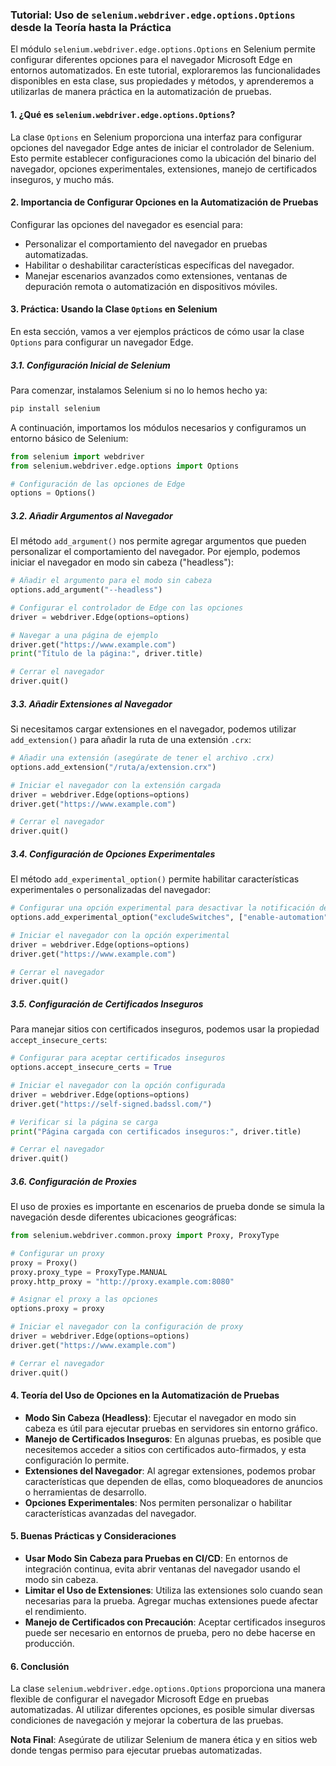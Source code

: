 ### Tutorial: Uso de `selenium.webdriver.edge.options.Options` desde la Teoría hasta la Práctica

El módulo `selenium.webdriver.edge.options.Options` en Selenium permite configurar diferentes opciones para el navegador Microsoft Edge en entornos automatizados. En este tutorial, exploraremos las funcionalidades disponibles en esta clase, sus propiedades y métodos, y aprenderemos a utilizarlas de manera práctica en la automatización de pruebas.

#### 1. ¿Qué es `selenium.webdriver.edge.options.Options`?

La clase `Options` en Selenium proporciona una interfaz para configurar opciones del navegador Edge antes de iniciar el controlador de Selenium. Esto permite establecer configuraciones como la ubicación del binario del navegador, opciones experimentales, extensiones, manejo de certificados inseguros, y mucho más.

#### 2. Importancia de Configurar Opciones en la Automatización de Pruebas

Configurar las opciones del navegador es esencial para:
- Personalizar el comportamiento del navegador en pruebas automatizadas.
- Habilitar o deshabilitar características específicas del navegador.
- Manejar escenarios avanzados como extensiones, ventanas de depuración remota o automatización en dispositivos móviles.

#### 3. Práctica: Usando la Clase `Options` en Selenium

En esta sección, vamos a ver ejemplos prácticos de cómo usar la clase `Options` para configurar un navegador Edge.

##### 3.1. Configuración Inicial de Selenium

Para comenzar, instalamos Selenium si no lo hemos hecho ya:

```bash
pip install selenium
```

A continuación, importamos los módulos necesarios y configuramos un entorno básico de Selenium:

```python
from selenium import webdriver
from selenium.webdriver.edge.options import Options

# Configuración de las opciones de Edge
options = Options()
```

##### 3.2. Añadir Argumentos al Navegador

El método `add_argument()` nos permite agregar argumentos que pueden personalizar el comportamiento del navegador. Por ejemplo, podemos iniciar el navegador en modo sin cabeza ("headless"):

```python
# Añadir el argumento para el modo sin cabeza
options.add_argument("--headless")

# Configurar el controlador de Edge con las opciones
driver = webdriver.Edge(options=options)

# Navegar a una página de ejemplo
driver.get("https://www.example.com")
print("Título de la página:", driver.title)

# Cerrar el navegador
driver.quit()
```

##### 3.3. Añadir Extensiones al Navegador

Si necesitamos cargar extensiones en el navegador, podemos utilizar `add_extension()` para añadir la ruta de una extensión `.crx`:

```python
# Añadir una extensión (asegúrate de tener el archivo .crx)
options.add_extension("/ruta/a/extension.crx")

# Iniciar el navegador con la extensión cargada
driver = webdriver.Edge(options=options)
driver.get("https://www.example.com")

# Cerrar el navegador
driver.quit()
```

##### 3.4. Configuración de Opciones Experimentales

El método `add_experimental_option()` permite habilitar características experimentales o personalizadas del navegador:

```python
# Configurar una opción experimental para desactivar la notificación de automatización
options.add_experimental_option("excludeSwitches", ["enable-automation"])

# Iniciar el navegador con la opción experimental
driver = webdriver.Edge(options=options)
driver.get("https://www.example.com")

# Cerrar el navegador
driver.quit()
```

##### 3.5. Configuración de Certificados Inseguros

Para manejar sitios con certificados inseguros, podemos usar la propiedad `accept_insecure_certs`:

```python
# Configurar para aceptar certificados inseguros
options.accept_insecure_certs = True

# Iniciar el navegador con la opción configurada
driver = webdriver.Edge(options=options)
driver.get("https://self-signed.badssl.com/")

# Verificar si la página se carga
print("Página cargada con certificados inseguros:", driver.title)

# Cerrar el navegador
driver.quit()
```

##### 3.6. Configuración de Proxies

El uso de proxies es importante en escenarios de prueba donde se simula la navegación desde diferentes ubicaciones geográficas:

```python
from selenium.webdriver.common.proxy import Proxy, ProxyType

# Configurar un proxy
proxy = Proxy()
proxy.proxy_type = ProxyType.MANUAL
proxy.http_proxy = "http://proxy.example.com:8080"

# Asignar el proxy a las opciones
options.proxy = proxy

# Iniciar el navegador con la configuración de proxy
driver = webdriver.Edge(options=options)
driver.get("https://www.example.com")

# Cerrar el navegador
driver.quit()
```

#### 4. Teoría del Uso de Opciones en la Automatización de Pruebas

- **Modo Sin Cabeza (Headless)**: Ejecutar el navegador en modo sin cabeza es útil para ejecutar pruebas en servidores sin entorno gráfico.
- **Manejo de Certificados Inseguros**: En algunas pruebas, es posible que necesitemos acceder a sitios con certificados auto-firmados, y esta configuración lo permite.
- **Extensiones del Navegador**: Al agregar extensiones, podemos probar características que dependen de ellas, como bloqueadores de anuncios o herramientas de desarrollo.
- **Opciones Experimentales**: Nos permiten personalizar o habilitar características avanzadas del navegador.

#### 5. Buenas Prácticas y Consideraciones

- **Usar Modo Sin Cabeza para Pruebas en CI/CD**: En entornos de integración continua, evita abrir ventanas del navegador usando el modo sin cabeza.
- **Limitar el Uso de Extensiones**: Utiliza las extensiones solo cuando sean necesarias para la prueba. Agregar muchas extensiones puede afectar el rendimiento.
- **Manejo de Certificados con Precaución**: Aceptar certificados inseguros puede ser necesario en entornos de prueba, pero no debe hacerse en producción.

#### 6. Conclusión

La clase `selenium.webdriver.edge.options.Options` proporciona una manera flexible de configurar el navegador Microsoft Edge en pruebas automatizadas. Al utilizar diferentes opciones, es posible simular diversas condiciones de navegación y mejorar la cobertura de las pruebas.

**Nota Final**: Asegúrate de utilizar Selenium de manera ética y en sitios web donde tengas permiso para ejecutar pruebas automatizadas.